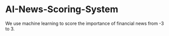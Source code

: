 # AI-News-Scoring-System
We use machine learning to score the importance of financial news from -3 to 3.
